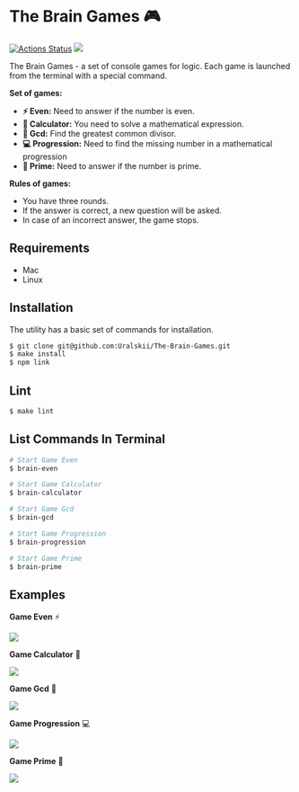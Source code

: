 # The Brain Games :video_game:

[![Actions Status](https://github.com/Uralskii/frontend-project-44/workflows/hexlet-check/badge.svg)](https://github.com/Uralskii/frontend-project-44/actions)
<a href="https://codeclimate.com/github/Uralskii/frontend-project-44/maintainability"><img src="https://api.codeclimate.com/v1/badges/5117b0fad52e05d1efae/maintainability" /></a>

The Brain Games - a set of console games for logic. Each game is launched from the terminal with a special command.

**Set of games:**

* **:zap: Even:** Need to answer if the number is even.
* **:iphone: Calculator:** You need to solve a mathematical expression.
* **:wrench: Gcd:** Find the greatest common divisor.
* **:computer: Progression:** Need to find the missing number in a mathematical progression
* **:basketball: Prime:** Need to answer if the number is prime.

**Rules of games:**

* You have three rounds.
* If the answer is correct, a new question will be asked.
* In case of an incorrect answer, the game stops.

## Requirements

- Mac
- Linux

## Installation

The utility has a basic set of commands for installation.

```bash
$ git clone git@github.com:Uralskii/The-Brain-Games.git
$ make install
$ npm link
```

## Lint

```bash
$ make lint
```

## List Commands In Terminal

```bash
# Start Game Even
$ brain-even

# Start Game Calculator
$ brain-calculator

# Start Game Gcd
$ brain-gcd

# Start Game Progression
$ brain-progression

# Start Game Prime
$ brain-prime
```

## Examples

**Game Even** :zap:

<a href="https://asciinema.org/a/E6u32NWyuglhgLttXTiOe8Xi4" target="_blank"><img src="https://asciinema.org/a/E6u32NWyuglhgLttXTiOe8Xi4.svg" /></a>

**Game Calculator** :iphone:

<a href="https://asciinema.org/a/CcLlxRLBgzGFLbC6q20MZEcjd" target="_blank"><img src="https://asciinema.org/a/CcLlxRLBgzGFLbC6q20MZEcjd.svg" /></a>

**Game Gcd** :wrench:

<a href="https://asciinema.org/a/wY0CHpy7ffqLYyPlX1N17ioPq" target="_blank"><img src="https://asciinema.org/a/wY0CHpy7ffqLYyPlX1N17ioPq.svg" /></a>

**Game Progression** :computer:

<a href="https://asciinema.org/a/IEVwytLhjylrb4dg0Nctjv0No" target="_blank"><img src="https://asciinema.org/a/IEVwytLhjylrb4dg0Nctjv0No.svg" /></a>

**Game Prime** :basketball:

<a href="https://asciinema.org/a/sErYsvjckqoSLmE65zJC7azcp" target="_blank"><img src="https://asciinema.org/a/sErYsvjckqoSLmE65zJC7azcp.svg" /></a>
